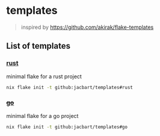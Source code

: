 # templates

>inspired by https://github.com/akirak/flake-templates

## List of templates

### [rust](./rust/flake.nix)

minimal flake for a rust project

```sh
nix flake init -t github:jacbart/templates#rust
```

### ~~[go](./go/flake.nix)~~

minimal flake for a go project

```sh
nix flake init -t github:jacbart/templates#go
```